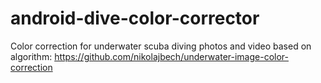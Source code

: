 # android-dive-color-corrector
Color correction for underwater scuba diving photos and video based on algorithm: https://github.com/nikolajbech/underwater-image-color-correction
